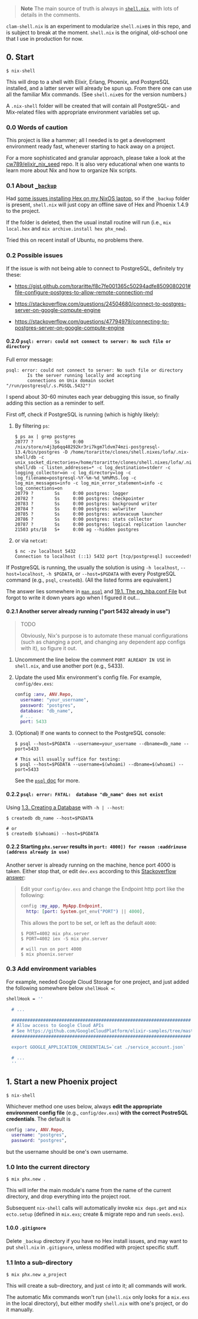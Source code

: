 > **Note**
> The   main   source   of    truth   is   always   in
> [`shell.nix`](./shell.nix), with lots  of details in
> the comments.

`clam-shell.nix` is an experiment to modularize `shell.nix`es in this repo, and is subject to break at the moment. `shell.nix` is the original, old-school one that I use in production for now.

## 0. Start

```text
$ nix-shell
```

This will  drop to a  shell with Elixir, Erlang, Phoenix, and  PostgreSQL installed, and a
latter server  will already  be spun up.  From there
one can use all the familiar Mix commands.
(See `shell.nix`es for the version numbers.)

A  `.nix-shell` folder  will  be  created that  will
contain all  PostgreSQL- and Mix-related  files with
appropriate environment variables set up.

### 0.0 Words of caution

This project  is like a  hammer; all I needed  is to
get a  development environment ready  fast, whenever
starting to hack away on a project.

For  a  more  sophisticated and  granular  approach,
please take a look at the
[cw789/elixir_nix_seed](https://github.com/cw789/elixir_nix_seed)
repo. It is also very  educational when one wants to
learn  more  about  Nix  and  how  to  organize  Nix
scripts.

### 0.1 About [`_backup`](./_backup)

Had
[some issues installing Hex on my NixOS laptop](https://elixirforum.com/t/mix-local-hex-consumes-all-memory),
so if  the `_backup` folder is  present, `shell.nix`
will just  copy an offline  save of Hex  and Phoenix
1.4.9 to the project.

If  the folder  is deleted,  then the  usual install
routine  will run  (i.e., `mix  local.hex` and  `mix
archive.install hex phx_new`).

Tried this on recent  install of Ubuntu, no problems
there.

### 0.2 Possible issues

If the issue is with not being able to connect to PostgreSQL, definitely try these:

+ https://gist.github.com/toraritte/f8c7fe001365c50294adfe8509080201#file-configure-postgres-to-allow-remote-connection-md

+ https://stackoverflow.com/questions/24504680/connect-to-postgres-server-on-google-compute-engine

+ https://stackoverflow.com/questions/47794979/connecting-to-postgres-server-on-google-compute-engine

#### 0.2.0 `psql: error: could not connect to server: No such file or directory`

Full error message:

```
psql: error: could not connect to server: No such file or directory
        Is the server running locally and accepting
        connections on Unix domain socket "/run/postgresql/.s.PGSQL.5432"?
```

I spend about 30-60 minutes each year debugging this issue, so finally adding this section as a reminder to self.

First off, check if PostgreSQL is running (which is highly likely):

1. By filtering `ps`:
   ```
   $ ps ax | grep postgres
   20777 ?        Ss     0:00 /nix/store/n4j3p6qq48292kr3ri7kgm7ldvm74mzi-postgresql-13.4/bin/postgres -D /home/toraritte/clones/shell.nixes/lofa/.nix-shell/db -c unix_socket_directories=/home/toraritte/clones/shell.nixes/lofa/.nix-shell/db -c listen_addresses=* -c log_destination=stderr -c logging_collector=on -c log_directory=log -c log_filename=postgresql-%Y-%m-%d_%H%M%S.log -c log_min_messages=info -c log_min_error_statement=info -c log_connections=on
   20779 ?        Ss     0:00 postgres: logger
   20782 ?        Ss     0:00 postgres: checkpointer
   20783 ?        Ss     0:00 postgres: background writer
   20784 ?        Ss     0:00 postgres: walwriter
   20785 ?        Ss     0:00 postgres: autovacuum launcher
   20786 ?        Ss     0:00 postgres: stats collector
   20787 ?        Ss     0:00 postgres: logical replication launcher
   21503 pts/18   S+     0:00 ag --hidden postgres
   ```

2. or via `netcat`:

   ```
   $ nc -zv localhost 5432
   Connection to localhost (::1) 5432 port [tcp/postgresql] succeeded!
   
   ```

If PostgreSQL is running, the usually the solution is using `-h localhost`, `--host=localhost`, `-h $PGDATA`, or `--host=$PGDATA` with every PostgreSQL command (e.g., `psql`, `createdb`). (All the listed forms are equivalent.)

The answer lies somewhere in [`man psql`](https://www.postgresql.org/docs/13/app-psql.html) and [19.1. The pg_hba.conf File](https://www.postgresql.org/docs/9.1/auth-pg-hba-conf.html) but forgot to write it down years ago when I figured it out...

#### 0.2.1 Another server already running ("port 5432 already in use")

> TODO
>
> Obviously,  Nix's  purpose   is  to  automate  these
> manual configurations (such as  changing a port, and
> changing  any dependent  app  configs  with it),  so
> figure it out.

1. Uncomment the  line below the comment  `PORT ALREADY
   IN USE` in `shell.nix`,  and use another port (e.g.,
   5433).

2. Update  the used  Mix environment's  config file.
   For example, `config/dev.exs`:

   ```elixir
   config :anv, ANV.Repo,
     username: "your_username",
     password: "postgres",
     database: "db_name",
     # ...
     port: 5433
   ```

3. (Optional)  If  one  wants  to  connect  to  the
   PostgreSQL console:

   ```
   $ psql --host=$PGDATA --username=your_username --dbname=db_name --port=5433

   # This will usually suffice for testing:
   $ psql --host=$PGDATA --username=$(whoami) --dbname=$(whoami) --port=5433
   ```

   See the [`psql` doc](https://www.postgresql.org/docs/current/app-psql.html) for more.

#### 0.2.2 `psql: error: FATAL:  database "db_name" does not exist`

Using [1.3. Creating a Database](https://www.postgresql.org/docs/current/tutorial-createdb.html) with `-h | --host`:

```
$ createdb db_name --host=$PGDATA

# or
$ createdb $(whoami) --host=$PGDATA
```

#### 0.2.2 Starting `phx.server` results in `port: 4000]) for reason :eaddrinuse (address already in use)`

Another server  is already  running on  the machine,
hence port 4000 is taken.  Either stop that, or edit
`dev.exs` according to this
[Stackoverflow answer](https://stackoverflow.com/a/37912696/1498178):

> Edit your `config/dev.exs` and change the Endpoint http port like the following:
>
> ```elixir
> config :my_app, MyApp.Endpoint,
>   http: [port: System.get_env("PORT") || 4000],
> ```
>
> This allows the port to be set, or left as the default `4000`:
>
> ```text
> $ PORT=4002 mix phx.server
> $ PORT=4002 iex -S mix phx.server
>
> # will run on port 4000
> $ mix phoenix.server
> ```

### 0.3 Add environment variables

For example, needed Google Cloud Storage for one project, and just added the following somewhere below `shellHook =`:

```nix
shellHook = ''

  # ...

  ####################################################################
  # Allow access to Google Cloud APIs
  # See https://github.com/GoogleCloudPlatform/elixir-samples/tree/master/storage
  ####################################################################

  export GOOGLE_APPLICATION_CREDENTIALS=`cat ./service_account.json`

  # ...
  ''
```

## 1. Start a new Phoenix project

```text
$ nix-shell
```

Whichever  method  one  uses  below,  always  **edit
the  appropriate  environment config  file**  (e.g.,
`config/dev.exs`)   **with  the   correct  PostreSQL
credentials**. The default is

```elixir
config :anv, ANV.Repo,
  username: "postgres",
  password: "postgres",
```

but the username should be one's own username.

### 1.0 Into the current directory

```text
$ mix phx.new .
```

This will infer the main module's name from the name
of the  current directory, and drop  everything into
the project root.

Subsequent  `nix-shell`   calls  will  automatically
invoke `mix deps.get`  and `mix ecto.setup` (defined
in  `mix.exs`;   create  &  migrate  repo   and  run
`seeds.exs`).

#### 1.0.0 `.gitignore`

Delete  `_backup`  directory  if  you  have  no  Hex
install issues,  and may want to  put `shell.nix` in
`.gitignore`, unless modified  with project specific
stuff.

### 1.1 Into a sub-directory

```text
$ mix phx.new a_project
```

This will create a sub-directory, and just `cd` into
it; all commands will work.

The  automatic Mix  commands won't  run (`shell.nix`
only looks for a  `mix.exs` in the local directory),
but either modify `shell.nix`  with one's project, or
do it manually.
